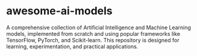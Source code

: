 # awesome-ai-models
 A comprehensive collection of Artificial Intelligence and Machine Learning models, implemented from scratch and using popular frameworks like TensorFlow, PyTorch, and Scikit-learn. This repository is designed for learning, experimentation, and practical applications.
